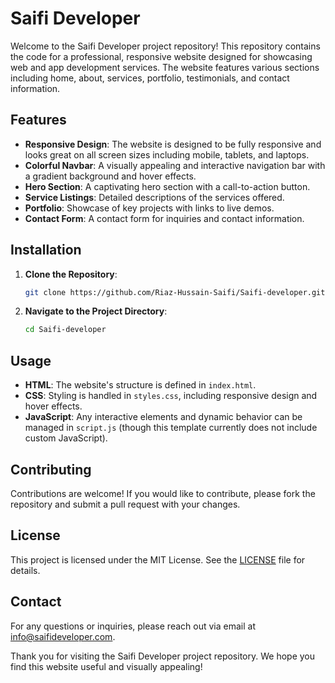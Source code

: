 # Saifi Developer

Welcome to the Saifi Developer project repository! This repository contains the code for a professional, responsive website designed for showcasing web and app development services. The website features various sections including home, about, services, portfolio, testimonials, and contact information.

## Features

- **Responsive Design**: The website is designed to be fully responsive and looks great on all screen sizes including mobile, tablets, and laptops.
- **Colorful Navbar**: A visually appealing and interactive navigation bar with a gradient background and hover effects.
- **Hero Section**: A captivating hero section with a call-to-action button.
- **Service Listings**: Detailed descriptions of the services offered.
- **Portfolio**: Showcase of key projects with links to live demos.
- **Contact Form**: A contact form for inquiries and contact information.

## Installation

1. **Clone the Repository**:
   ```bash
   git clone https://github.com/Riaz-Hussain-Saifi/Saifi-developer.git
   ```

2. **Navigate to the Project Directory**:
   ```bash
   cd Saifi-developer
   ```

## Usage

- **HTML**: The website's structure is defined in `index.html`.
- **CSS**: Styling is handled in `styles.css`, including responsive design and hover effects.
- **JavaScript**: Any interactive elements and dynamic behavior can be managed in `script.js` (though this template currently does not include custom JavaScript).

## Contributing

Contributions are welcome! If you would like to contribute, please fork the repository and submit a pull request with your changes.

## License

This project is licensed under the MIT License. See the [LICENSE](./LICENSE) file for details.

## Contact

For any questions or inquiries, please reach out via email at [info@saifideveloper.com](mailto:info@saifideveloper.com).

Thank you for visiting the Saifi Developer project repository. We hope you find this website useful and visually appealing!
